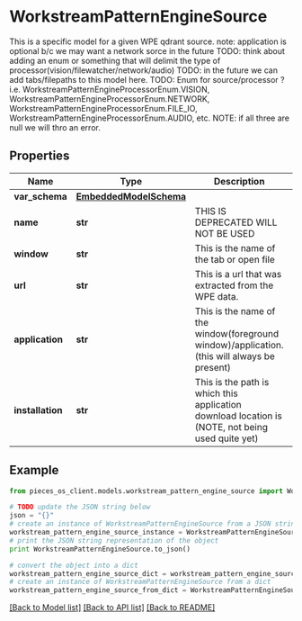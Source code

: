 # WorkstreamPatternEngineSource

This is a specific model for a given WPE qdrant source.  note: application is optional b/c we may want a network sorce in the future TODO: think about adding an enum or something that will delimit the type of processor(vision/filewatcher/network/audio)  TODO: in the future we can add tabs/filepaths to this model here. TODO: Enum for source/processor ? i.e. WorkstreamPatternEngineProcessorEnum.VISION, WorkstreamPatternEngineProcessorEnum.NETWORK, WorkstreamPatternEngineProcessorEnum.FILE_IO, WorkstreamPatternEngineProcessorEnum.AUDIO, etc.  NOTE: if all three are null we will thro an error.

## Properties
Name | Type | Description | Notes
------------ | ------------- | ------------- | -------------
**var_schema** | [**EmbeddedModelSchema**](EmbeddedModelSchema.md) |  | [optional] 
**name** | **str** | THIS IS DEPRECATED WILL NOT BE USED | [optional] 
**window** | **str** | This is the name of the tab or open file | [optional] 
**url** | **str** | This is a url that was extracted from the WPE data. | [optional] 
**application** | **str** | This is the name of the window(foreground window)/application.(this will always be present) | [optional] 
**installation** | **str** | This is the path is which this application download location is (NOTE, not being used quite yet) | [optional] 

## Example

```python
from pieces_os_client.models.workstream_pattern_engine_source import WorkstreamPatternEngineSource

# TODO update the JSON string below
json = "{}"
# create an instance of WorkstreamPatternEngineSource from a JSON string
workstream_pattern_engine_source_instance = WorkstreamPatternEngineSource.from_json(json)
# print the JSON string representation of the object
print WorkstreamPatternEngineSource.to_json()

# convert the object into a dict
workstream_pattern_engine_source_dict = workstream_pattern_engine_source_instance.to_dict()
# create an instance of WorkstreamPatternEngineSource from a dict
workstream_pattern_engine_source_from_dict = WorkstreamPatternEngineSource.from_dict(workstream_pattern_engine_source_dict)
```
[[Back to Model list]](../README.md#documentation-for-models) [[Back to API list]](../README.md#documentation-for-api-endpoints) [[Back to README]](../README.md)


